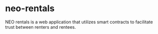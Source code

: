 # neo-rentals
NEO rentals is a web application that utilizes smart contracts to facilitate trust between renters and rentees.
